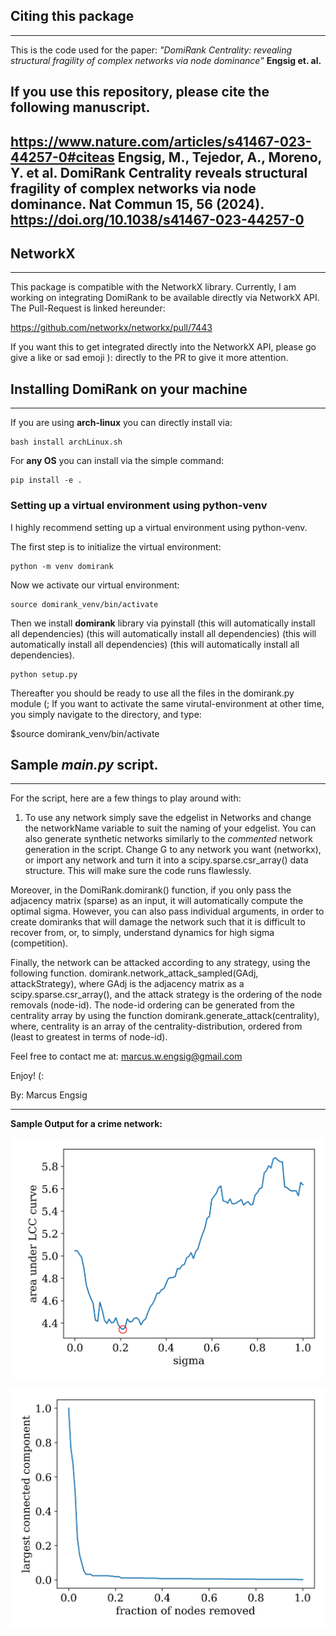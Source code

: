 ## Citing this package
------------------------------------------------------------------------------------------------
This is the code used for the paper:
*"DomiRank Centrality: revealing structural fragility of complex networks via node dominance"*
**Engsig et. al.**

If you use this repository, please cite the following manuscript.
------------------------------------------------------------------------------------------------
https://www.nature.com/articles/s41467-023-44257-0#citeas
Engsig, M., Tejedor, A., Moreno, Y. et al. DomiRank Centrality reveals structural fragility of complex networks via node dominance. Nat Commun 15, 56 (2024). https://doi.org/10.1038/s41467-023-44257-0
------------------------------------------------------------------------------------------------

## NetworkX
------------------------------------------------------------------------------------------------
This package is compatible with the NetworkX library. Currently, I am working on integrating 
DomiRank to be available directly via NetworkX API. The Pull-Request is linked hereunder:

https://github.com/networkx/networkx/pull/7443

If you want this to get integrated directly into the NetworkX API, please go give a like or sad 
emoji ): directly to the PR to give it more attention.


## Installing DomiRank on your machine
------------------------------------------------------------------------------------------------
If you are using **arch-linux** you can directly install via:

```
bash install archLinux.sh
```

For **any OS** you can install via the simple command:

```
pip install -e .
```


### Setting up a virtual environment using python-venv
I highly recommend setting up a virtual environment using python-venv.

The first step is to initialize the virtual environment: 

```
python -m venv domirank
```

Now we activate our virtual environment:

```
source domirank_venv/bin/activate
```

Then we install **domirank** library via pyinstall (this will automatically install all dependencies) (this will automatically install all dependencies) (this will automatically install all dependencies) (this will automatically install all dependencies).

```
python setup.py
```

Thereafter you should be ready to use all the files in the domirank.py module (;
If you want to activate the same virutal-environment at other time, you simply navigate to the directory, and type:

$source domirank_venv/bin/activate


## Sample *main.py* script.
------------------------------------------------------------------------------------------------
For the script, here are a few things to play around with:

1. To use any network simply save the edgelist in Networks and change the networkName variable to suit the naming of your edgelist. You can also generate synthetic networks similarly to the *commented* network generation in the script.
Change G to any network you want (networkx), or import any network and turn it into a scipy.sparse.csr_array() data structure. This will make sure the code runs flawlessly. 

Moreover, in the DomiRank.domirank() function, if you only pass the adjacency matrix (sparse) as an input, it will automatically compute the optimal sigma. However, you can also pass individual arguments, in order to create domiranks that will damage the network such that it is difficult to recover from, or, to simply, understand dynamics for high sigma (competition).

Finally, the network can be attacked according to any strategy, using the following function. domirank.network_attack_sampled(GAdj, attackStrategy), where GAdj is the adjacency matrix as a scipy.sparse.csr_array(), and the attack strategy is the ordering of the node removals (node-id). The node-id ordering can be generated from the centrality array by using the function domirank.generate_attack(centrality), where, centrality is an array of the centrality-distribution, ordered from (least to greatest in terms of node-id).

Feel free to contact me at: marcus.w.engsig@gmail.com

Enjoy! (:

By: Marcus Engsig


------------------------------------------------------------------------------------------------
**Sample Output for a crime network:**

![screenshot](images/optimal_sigma.png)

![screenshot](images/llc_curve.png)
